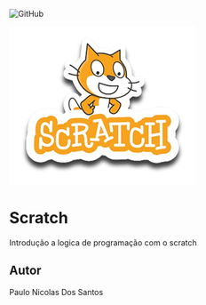 ![GitHub](https://img.shields.io/github/license/paulonicolas5569/scratch?style=flat-square)

![Scratch](https://github.com/paulonicolas5569/Scratch/blob/main/assets/icons/scratch.png)

# Scratch
Introdução a logica de programação com o scratch 
## Autor 
Paulo Nicolas Dos Santos 
